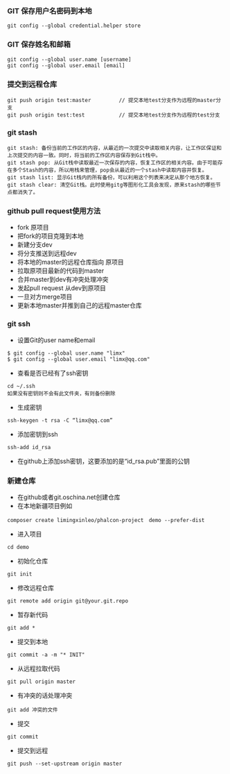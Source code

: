 ### GIT 保存用户名密码到本地
~~~
git config --global credential.helper store
~~~

### GIT 保存姓名和邮箱
~~~
git config --global user.name [username]
git config --global user.email [email]
~~~

### 提交到远程仓库
~~~
git push origin test:master         // 提交本地test分支作为远程的master分支
git push origin test:test           // 提交本地test分支作为远程的test分支
~~~

### git stash
~~~
git stash: 备份当前的工作区的内容，从最近的一次提交中读取相关内容，让工作区保证和上次提交的内容一致。同时，将当前的工作区内容保存到Git栈中。
git stash pop: 从Git栈中读取最近一次保存的内容，恢复工作区的相关内容。由于可能存在多个Stash的内容，所以用栈来管理，pop会从最近的一个stash中读取内容并恢复。
git stash list: 显示Git栈内的所有备份，可以利用这个列表来决定从那个地方恢复。
git stash clear: 清空Git栈。此时使用gitg等图形化工具会发现，原来stash的哪些节点都消失了。
~~~

### github pull request使用方法
* fork 原项目
* 把fork的项目克隆到本地
* 新建分支dev
* 将分支推送到远程dev
* 将本地的master的远程仓库指向 原项目
* 拉取原项目最新的代码到master
* 合并master到dev有冲突处理冲突
* 发起pull request 从dev到原项目
* 一旦对方merge项目
* 更新本地master并推到自己的远程master仓库

### git ssh 
* 设置Git的user name和email
~~~
$ git config --global user.name "limx"
$ git config --global user.email "limx@qq.com"
~~~

* 查看是否已经有了ssh密钥
~~~
cd ~/.ssh
如果没有密钥则不会有此文件夹，有则备份删除 
~~~
* 生成密钥
~~~
ssh-keygen -t rsa -C “limx@qq.com”
~~~
* 添加密钥到ssh
~~~
ssh-add id_rsa
~~~
* 在github上添加ssh密钥，这要添加的是“id_rsa.pub”里面的公钥

### 新建仓库
* 在github或者git.oschina.net创建仓库
* 在本地新疆项目例如
~~~
composer create limingxinleo/phalcon-project　demo --prefer-dist
~~~
* 进入项目
~~~
cd demo
~~~
* 初始化仓库
~~~
git init
~~~
* 修改远程仓库
~~~
git remote add origin git@your.git.repo
~~~
* 暂存新代码
~~~
git add *
~~~
* 提交到本地
~~~
git commit -a -m "* INIT"
~~~
* 从远程拉取代码
~~~
git pull origin master
~~~
* 有冲突的话处理冲突
~~~
git add 冲突的文件
~~~
* 提交
~~~
git commit
~~~
* 提交到远程
~~~
git push --set-upstream origin master
~~~